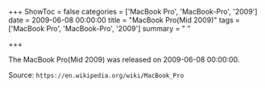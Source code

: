 +++
ShowToc = false
categories = ['MacBook Pro', 'MacBook-Pro', '2009']
date = 2009-06-08 00:00:00
title = "MacBook Pro(Mid 2009)"
tags = ['MacBook Pro', 'MacBook-Pro', '2009']
summary = " "

+++

The MacBook Pro(Mid 2009) was released on 2009-06-08 00:00:00.

Source: `https://en.wikipedia.org/wiki/MacBook_Pro`


